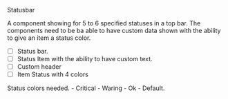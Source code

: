 Statusbar

A component showing for 5 to 6 specified statuses in a top bar.
The components need to be ba able to have custom data shown with
the ability to give an item a status color.

- [ ] Status bar.
- [ ] Status Item with the ability to have custom text.
- [ ] Custom header
- [ ] Item Status with 4 colors

Status colors needed. - Critical - Waring - Ok - Default.
